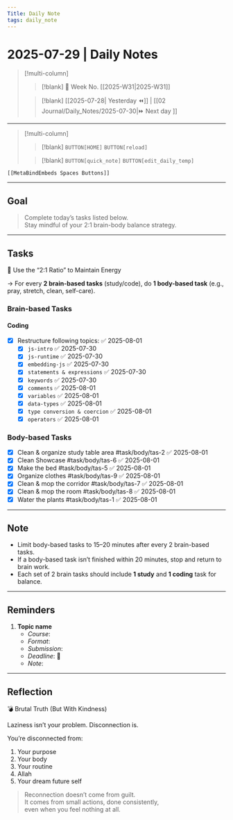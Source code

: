 ```yaml
---
Title: Daily Note
tags: daily_note
---
```


# 2025-07-29 | Daily Notes

> [!multi-column]
> 
>> [!blank]
>> 📅 Week No. [[2025-W31|2025-W31]]
>
>> [!blank]
>> [[2025-07-28| Yesterday ⏪]] |  [[02 Journal/Daily_Notes/2025-07-30|⏩ Next day ]]

---

> [!multi-column]
>
>> [!blank]
>> `BUTTON[HOME]` 
>> `BUTTON[reload]`
>
>> [!blank]
>> `BUTTON[quick_note]` 
>> `BUTTON[edit_daily_temp]` 
 
 ```meta-bind-embed
 [[MetaBindEmbeds Spaces Buttons]]
 ```
 
---

## Goal

> Complete today’s tasks listed below.  
> Stay mindful of your 2:1 brain-body balance strategy.

---

## Tasks

🔁 Use the “2:1 Ratio” to Maintain Energy

→ For every **2 brain-based tasks** (study/code), do **1 body-based task** (e.g., pray, stretch, clean, self-care).

### Brain-based Tasks

#### Coding

- [x] Restructure following topics: ✅ 2025-08-01
	- [x] `js-intro` ✅ 2025-07-30
	- [x] `js-runtime` ✅ 2025-07-30
	- [x] `embedding-js` ✅ 2025-07-30
	- [x] `statements & expressions` ✅ 2025-07-30
	- [x] `keywords` ✅ 2025-07-30
	- [x] `comments` ✅ 2025-08-01
	- [x] `variables` ✅ 2025-08-01
	- [x] `data-types` ✅ 2025-08-01
	- [x] `type conversion & coercion` ✅ 2025-08-01
	- [x] `operators` ✅ 2025-08-01

### Body-based Tasks

- [x] Clean & organize study table area #task/body/tas-2 ✅ 2025-08-01
- [x] Clean Showcase #task/body/tas-6 ✅ 2025-08-01
- [x] Make the bed #task/body/tas-5 ✅ 2025-08-01
- [x] Organize clothes #task/body/tas-9 ✅ 2025-08-01
- [x] Clean & mop the corridor #task/body/tas-7 ✅ 2025-08-01
- [x] Clean & mop the room #task/body/tas-8 ✅ 2025-08-01
- [x] Water the plants #task/body/tas-1 ✅ 2025-08-01

---

## Note

- Limit body-based tasks to 15–20 minutes after every 2 brain-based tasks.  
- If a body-based task isn’t finished within 20 minutes, stop and return to brain work.
- Each set of 2 brain tasks should include **1 study** and **1 coding** task for balance.

---

## Reminders

1. **Topic name**  
   - _Course_: 
   - _Format_: 
   - _Submission_: 
   - _Deadline_: 📅 
   - _Note_:

---


## Reflection

💣 Brutal Truth (But With Kindness)

Laziness isn’t your problem. Disconnection is.

You’re disconnected from:

1. Your purpose
2. Your body
3. Your routine
4. Allah
5. Your dream future self

> Reconnection doesn’t come from guilt.  
> It comes from small actions, done consistently,  
> even when you feel nothing at all.